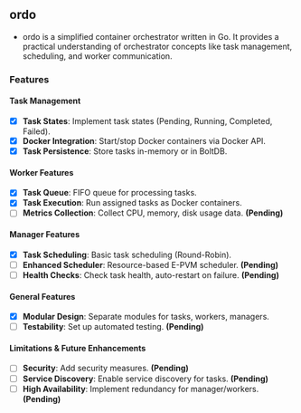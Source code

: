 ## ordo
- ordo is a simplified container orchestrator written in Go. It provides a practical understanding of orchestrator concepts like task management, scheduling, and worker communication.




### Features

#### Task Management

- [x] **Task States**: Implement task states (Pending, Running, Completed, Failed).
- [x] **Docker Integration**: Start/stop Docker containers via Docker API.
- [x] **Task Persistence**: Store tasks in-memory or in BoltDB.

#### Worker Features
- [x] **Task Queue**: FIFO queue for processing tasks.
- [x] **Task Execution**: Run assigned tasks as Docker containers.
- [ ] **Metrics Collection**: Collect CPU, memory, disk usage data. **(Pending)**

#### Manager Features
- [x] **Task Scheduling**: Basic task scheduling (Round-Robin).
- [ ] **Enhanced Scheduler**: Resource-based E-PVM scheduler. **(Pending)**
- [ ] **Health Checks**: Check task health, auto-restart on failure. **(Pending)**

#### General Features
- [x] **Modular Design**: Separate modules for tasks, workers, managers.
- [ ] **Testability**: Set up automated testing. **(Pending)**

#### Limitations & Future Enhancements
- [ ] **Security**: Add security measures. **(Pending)**
- [ ] **Service Discovery**: Enable service discovery for tasks. **(Pending)**
- [ ] **High Availability**: Implement redundancy for manager/workers. **(Pending)**
